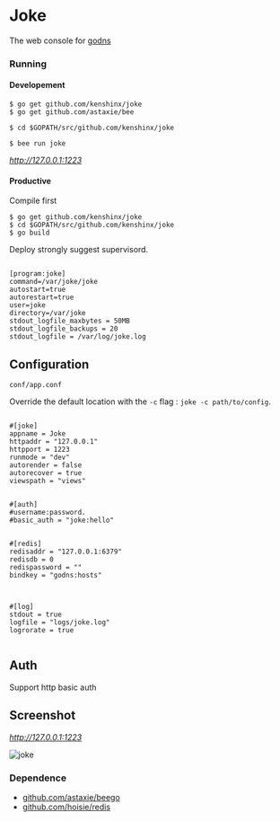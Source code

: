 Joke
=====
The web console for [godns](https://github.com/kenshinx/godns)

### Running

#### Developement

```
$ go get github.com/kenshinx/joke
$ go get github.com/astaxie/bee

$ cd $GOPATH/src/github.com/kenshinx/joke

$ bee run joke

```

*http://127.0.0.1:1223*


#### Productive

Compile first

```
$ go get github.com/kenshinx/joke
$ cd $GOPATH/src/github.com/kenshinx/joke
$ go build
```

Deploy strongly suggest supervisord.

```

[program:joke]
command=/var/joke/joke
autostart=true
autorestart=true
user=joke
directory=/var/joke
stdout_logfile_maxbytes = 50MB
stdout_logfile_backups = 20
stdout_logfile = /var/log/joke.log

```


## Configuration

`conf/app.conf`

Override the default location with the `-c` flag : `joke -c path/to/config`.

```

#[joke]
appname = Joke
httpaddr = "127.0.0.1"
httpport = 1223
runmode = "dev"
autorender = false
autorecover = true
viewspath = "views"


#[auth]
#username:password.
#basic_auth = "joke:hello"


#[redis]
redisaddr = "127.0.0.1:6379"
redisdb = 0
redispassword = ""
bindkey = "godns:hosts"



#[log]
stdout = true
logfile = "logs/joke.log"
logrorate = true


```


## Auth

Support http basic auth


## Screenshot

*http://127.0.0.1:1223*

![joke](https://raw.github.com/kenshinx/joke/master/screenshot/joke.png)


### Dependence

* [github.com/astaxie/beego](https://github.com/astaxie/beego)
* [github.com/hoisie/redis](https://github.com/hoisie/redis)
